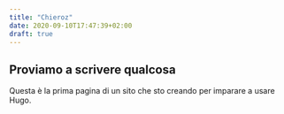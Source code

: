 ```yaml
---
title: "Chieroz"
date: 2020-09-10T17:47:39+02:00
draft: true
---
```


## Proviamo a scrivere qualcosa

Questa è la prima pagina di un sito che sto creando per imparare a usare Hugo.
